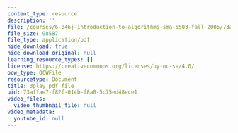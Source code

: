 ```yaml
---
content_type: resource
description: ''
file: /courses/6-046j-introduction-to-algorithms-sma-5503-fall-2005/73affae7f82f014bf8a85c75ed48ece1_xhG2DyCX3uA.pdf
file_size: 98587
file_type: application/pdf
hide_download: true
hide_download_original: null
learning_resource_types: []
license: https://creativecommons.org/licenses/by-nc-sa/4.0/
ocw_type: OCWFile
resourcetype: Document
title: 3play pdf file
uid: 73affae7-f82f-014b-f8a8-5c75ed48ece1
video_files:
  video_thumbnail_file: null
video_metadata:
  youtube_id: null
---
```

